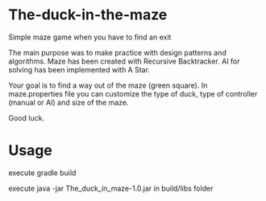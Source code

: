 # The-duck-in-the-maze
Simple maze game when you have to find an exit

The main purpose was to make practice with design patterns and algorithms.
Maze has been created with Recursive Backtracker. AI for solving has been implemented with A Star.

Your goal is to find a way out of the maze (green square).
In maze.properties file you can customize the type of duck, type of controller (manual or AI) and size of the maze.

Good luck.

# Usage
execute gradle build

execute java -jar The_duck_in_maze-1.0.jar in build/libs folder
